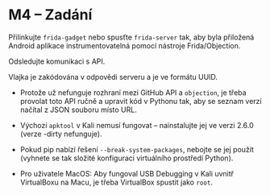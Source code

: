 # M4 – Zadání

Přilinkujte `frida-gadget` nebo spusťte `frida-server` tak, aby byla přiložená Android aplikace instrumentovatelná pomocí nástroje Frida/Objection. 

Odsledujte komunikaci s API.

Vlajka je zakódována v odpovědi serveru a je ve formátu UUID.

- Protože už nefunguje rozhraní mezi GitHub API a `objection`, je třeba provolat toto API ručně a upravit kód v Pythonu tak, aby se seznam verzí načítal z JSON souboru místo URL.

- Výchozí `apktool` v Kali nemusí fungovat – nainstalujte jej ve verzi 2.6.0 (verze -dirty nefunguje).

- Pokud pip nabízí řešení `--break-system-packages`, nebojte se jej použít (vyhnete se tak složité konfiguraci virtuálního prostředí Python).

- Pro uživatele MacOS: Aby fungoval USB Debugging v Kali uvnitř VirtualBoxu na Macu, je třeba VirtualBox spustit jako `root`.
